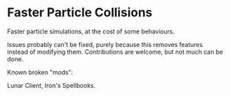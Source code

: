 # Faster Particle Collisions

Faster particle simulations, at the cost of some behaviours.

Issues probably can't be fixed, purely because this removes features instead of modifying them. Contributions are welcome, but not much can be done.



Known broken "mods":

Lunar Client, Iron's Spellbooks.
